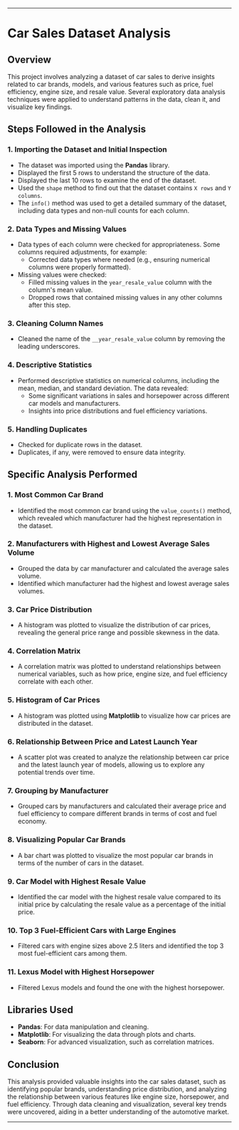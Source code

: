 
---

# Car Sales Dataset Analysis

## Overview

This project involves analyzing a dataset of car sales to derive insights related to car brands, models, and various features such as price, fuel efficiency, engine size, and resale value. Several exploratory data analysis techniques were applied to understand patterns in the data, clean it, and visualize key findings.

## Steps Followed in the Analysis

### 1. **Importing the Dataset and Initial Inspection**
- The dataset was imported using the **Pandas** library.
- Displayed the first 5 rows to understand the structure of the data.
- Displayed the last 10 rows to examine the end of the dataset.
- Used the `shape` method to find out that the dataset contains `X rows` and `Y columns`.
- The `info()` method was used to get a detailed summary of the dataset, including data types and non-null counts for each column.

### 2. **Data Types and Missing Values**
- Data types of each column were checked for appropriateness. Some columns required adjustments, for example:
  - Corrected data types where needed (e.g., ensuring numerical columns were properly formatted).
- Missing values were checked:
  - Filled missing values in the `year_resale_value` column with the column's mean value.
  - Dropped rows that contained missing values in any other columns after this step.

### 3. **Cleaning Column Names**
- Cleaned the name of the `__year_resale_value` column by removing the leading underscores.

### 4. **Descriptive Statistics**
- Performed descriptive statistics on numerical columns, including the mean, median, and standard deviation. The data revealed:
  - Some significant variations in sales and horsepower across different car models and manufacturers.
  - Insights into price distributions and fuel efficiency variations.

### 5. **Handling Duplicates**
- Checked for duplicate rows in the dataset.
- Duplicates, if any, were removed to ensure data integrity.

## Specific Analysis Performed

### 1. **Most Common Car Brand**
- Identified the most common car brand using the `value_counts()` method, which revealed which manufacturer had the highest representation in the dataset.

### 2. **Manufacturers with Highest and Lowest Average Sales Volume**
- Grouped the data by car manufacturer and calculated the average sales volume.
- Identified which manufacturer had the highest and lowest average sales volumes.

### 3. **Car Price Distribution**
- A histogram was plotted to visualize the distribution of car prices, revealing the general price range and possible skewness in the data.

### 4. **Correlation Matrix**
- A correlation matrix was plotted to understand relationships between numerical variables, such as how price, engine size, and fuel efficiency correlate with each other.

### 5. **Histogram of Car Prices**
- A histogram was plotted using **Matplotlib** to visualize how car prices are distributed in the dataset.

### 6. **Relationship Between Price and Latest Launch Year**
- A scatter plot was created to analyze the relationship between car price and the latest launch year of models, allowing us to explore any potential trends over time.

### 7. **Grouping by Manufacturer**
- Grouped cars by manufacturers and calculated their average price and fuel efficiency to compare different brands in terms of cost and fuel economy.

### 8. **Visualizing Popular Car Brands**
- A bar chart was plotted to visualize the most popular car brands in terms of the number of cars in the dataset.

### 9. **Car Model with Highest Resale Value**
- Identified the car model with the highest resale value compared to its initial price by calculating the resale value as a percentage of the initial price.

### 10. **Top 3 Fuel-Efficient Cars with Large Engines**
- Filtered cars with engine sizes above 2.5 liters and identified the top 3 most fuel-efficient cars among them.

### 11. **Lexus Model with Highest Horsepower**
- Filtered Lexus models and found the one with the highest horsepower.

## Libraries Used
- **Pandas**: For data manipulation and cleaning.
- **Matplotlib**: For visualizing the data through plots and charts.
- **Seaborn**: For advanced visualization, such as correlation matrices.

## Conclusion

This analysis provided valuable insights into the car sales dataset, such as identifying popular brands, understanding price distribution, and analyzing the relationship between various features like engine size, horsepower, and fuel efficiency. Through data cleaning and visualization, several key trends were uncovered, aiding in a better understanding of the automotive market.

---

